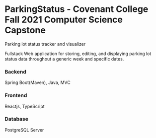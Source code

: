 # ParkingStatus - Covenant College Fall 2021 Computer Science Capstone
Parking lot status tracker and visualizer




Fullstack Web application for storing, editing, and displaying parking lot status data throughout a generic week and specific dates.

### Backend
Spring Boot(Maven), Java, MVC
### Frontend 
Reactjs, TypeScript
### Database 
PostgreSQL Server

